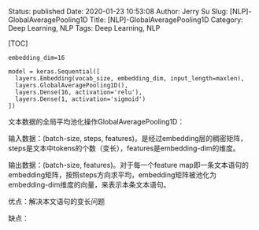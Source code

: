 Status: published
Date: 2020-01-23 10:53:08
Author: Jerry Su
Slug: [NLP]-GlobalAveragePooling1D
Title: [NLP]-GlobalAveragePooling1D
Category: Deep Learning, NLP 
Tags: Deep Learning, NLP

[TOC]

```
embedding_dim=16

model = keras.Sequential([
  layers.Embedding(vocab_size, embedding_dim, input_length=maxlen),
  layers.GlobalAveragePooling1D(),
  layers.Dense(16, activation='relu'),
  layers.Dense(1, activation='sigmoid')
])
```

文本数据的全局平均池化操作GlobalAveragePooling1D：

输入数据：(batch-size, steps, features)。是经过embedding层的稠密矩阵，steps是文本中tokens的个数（变长），features是embedding-dim的维度。

输出数据：(batch-size, features)。对于每一个feature map即一条文本语句的embedding矩阵，按照steps方向求平均，embedding矩阵被池化为embedding-dim维度的向量，来表示本条文本语句。

优点：解决本文语句的变长问题

缺点：
